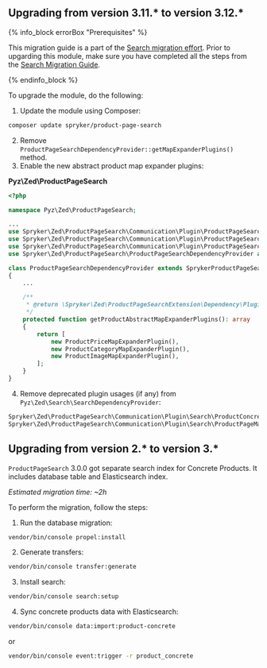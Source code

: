 

## Upgrading from version 3.11.* to version 3.12.*

{% info_block errorBox "Prerequisites" %}

This migration guide is a part of the [Search migration effort](/docs/pbc/all/search/{{site.version}}/base-shop/install-and-upgrade/search-migration-concept.html). Prior to upgarding this module, make sure you have completed all the steps from the [Search Migration Guide](/docs/pbc/all/search/{{site.version}}/base-shop/install-and-upgrade/upgrade-modules/upgrade-the-search–module.html#upgrading-from-version-89-to-version-810).

{% endinfo_block %}

To upgrade the module, do the following:

1. Update the module using Composer:

```bash
composer update spryker/product-page-search
```

2. Remove `ProductPageSearchDependencyProvider::getMapExpanderPlugins()` method.
3. Enable the new abstract product map expander plugins:

**Pyz\Zed\ProductPageSearch**

```php
<?php

namespace Pyz\Zed\ProductPageSearch;

...
use Spryker\Zed\ProductPageSearch\Communication\Plugin\ProductPageSearch\Elasticsearch\ProductCategoryMapExpanderPlugin;
use Spryker\Zed\ProductPageSearch\Communication\Plugin\ProductPageSearch\Elasticsearch\ProductImageMapExpanderPlugin;
use Spryker\Zed\ProductPageSearch\Communication\Plugin\ProductPageSearch\Elasticsearch\ProductPriceMapExpanderPlugin;
use Spryker\Zed\ProductPageSearch\ProductPageSearchDependencyProvider as SprykerProductPageSearchDependencyProvider;

class ProductPageSearchDependencyProvider extends SprykerProductPageSearchDependencyProvider
{
    ...

    /**
     * @return \Spryker\Zed\ProductPageSearchExtension\Dependency\Plugin\ProductAbstractMapExpanderPluginInterface[]
     */
    protected function getProductAbstractMapExpanderPlugins(): array
    {
        return [
            new ProductPriceMapExpanderPlugin(),
            new ProductCategoryMapExpanderPlugin(),
            new ProductImageMapExpanderPlugin(),
        ];
    }
}
```

4. Remove deprecated plugin usages (if any) from `Pyz\Zed\Search\SearchDependencyProvider`:

```php
Spryker\Zed\ProductPageSearch\Communication\Plugin\Search\ProductConcretePageMapPlugin
Spryker\Zed\ProductPageSearch\Communication\Plugin\Search\ProductPageMapPlugin
```

## Upgrading from version 2.* to version 3.*

`ProductPageSearch` 3.0.0 got separate search index for Concrete Products. It includes database table and Elasticsearch index.

*Estimated migration time: ~2h*

To perform the migration, follow the steps:

1. Run the database migration:

```bash
vendor/bin/console propel:install
```

2. Generate transfers:

```bash
vendor/bin/console transfer:generate
```

3. Install search:

```bash
vendor/bin/console search:setup
```

4. Sync concrete products data with Elasticsearch:

```bash
vendor/bin/console data:import:product-concrete
```

or

```bash
vendor/bin/console event:trigger -r product_concrete
```
